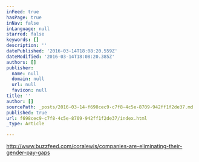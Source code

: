 ```yaml
---
inFeed: true
hasPage: true
inNav: false
inLanguage: null
starred: false
keywords: []
description: ''
datePublished: '2016-03-14T18:08:20.559Z'
dateModified: '2016-03-14T18:08:20.385Z'
authors: []
publisher:
  name: null
  domain: null
  url: null
  favicon: null
title: ''
author: []
sourcePath: _posts/2016-03-14-f698cec9-c7f8-4c5e-8709-942ff1f2de37.md
published: true
url: f698cec9-c7f8-4c5e-8709-942ff1f2de37/index.html
_type: Article

---
```

http://www.buzzfeed.com/coralewis/companies-are-eliminating-their-gender-pay-gaps